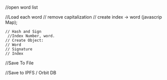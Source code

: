 
//open word list

//Load each word
    // remove capitalization
    // create index -> word (javascrip Map);
    
    // Hash and Sign
     //Index Number, word.
    // Create Object: 
    // Word
    // Signature
    // Index

//Save To File

//Save to IPFS / Orbit DB